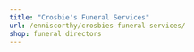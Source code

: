 ```yaml
---
title: "Crosbie's Funeral Services"
url: /enniscorthy/crosbies-funeral-services/
shop: funeral directors
---
```

